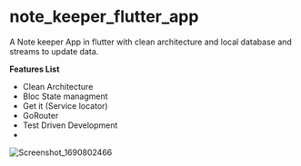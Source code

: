 # note_keeper_flutter_app

A Note keeper App in flutter with clean architecture and local database and streams to update data.


**Features List**

* Clean Architecture
* Bloc State managment
* Get it (Service locator)
* GoRouter
* Test Driven Development
* 

  
![Screenshot_1690802466](https://github.com/namankk/note_keeper_flutter_app/assets/42471501/5e113395-7d84-4d70-8b6d-54f70c52ede2)

